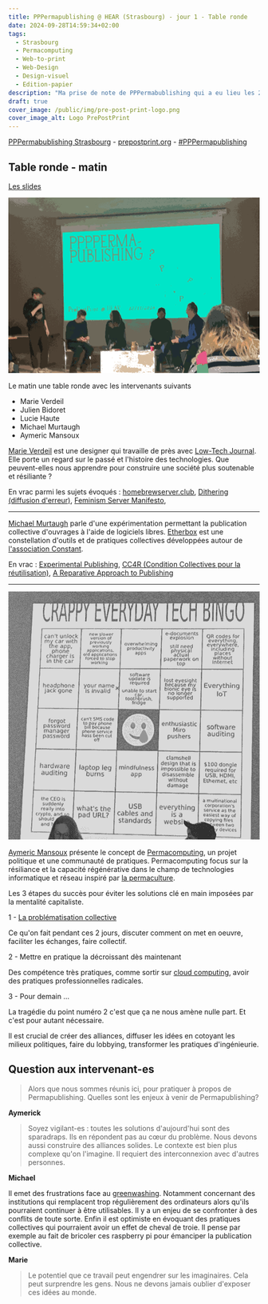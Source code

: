 ```yaml
---
title: PPPermapublishing @ HEAR (Strasbourg) - jour 1 - Table ronde
date: 2024-09-28T14:59:34+02:00
tags:
  - Strasbourg
  - Permacomputing
  - Web-to-print
  - Web-Design
  - Design-visuel
  - Edition-papier
description: "Ma prise de note de PPPermabublishing qui a eu lieu les 28 et 29 octobre 2024 à Strasbourg"
draft: true
cover_image: /public/img/pre-post-print-logo.png
cover_image_alt: Logo PrePostPrint
---
```


[PPPermabublishing Strasbourg](https://pouet.chapril.org/@prepostprint@post.lurk.org/113214495560311763)  - [prepostprint.org](https://prepostprint.org/) - [#PPPermapublishing](https://pouet.chapril.org/tags/PPPermapublishing)
## Table ronde - matin

[Les slides](https://prepostprint.org/ppppermapublishing/)

![Photo du panel de la table ronde. Le logo de PrePostPrint est projeté à l'écran. Le titre de la table ronde est : PPPPermapublishing ?](/public/img/pppermapublishing-strasbourg-2024-panel.png)

Le matin une table ronde avec les intervenants suivants

- Marie Verdeil
- Julien Bidoret
- Lucie Haute
- Michael Murtaugh
- Aymeric Mansoux

[Marie Verdeil](https://verdeil.net/) est une designer qui travaille de près avec [Low-Tech Journal](https://solar.lowtechmagazine.com/fr/). Elle porte un regard sur le passé et l'histoire des technologies. Que peuvent-elles nous apprendre pour construire une société plus soutenable et résiliante ?

En vrac parmi les sujets évoqués : [homebrewserver.club](https://homebrewserver.club/), [Dithering (diffusion d'erreur)](https://fr.wikipedia.org/wiki/Diffusion_d%27erreur), [Feminism Server Manifesto](https://areyoubeingserved.constantvzw.org/Summit_afterlife.xhtml), 

---

[Michael Murtaugh](https://automatist.org/) parle d'une expérimentation permettant la publication collective d'ouvrages à l'aide de logiciels libres. [Etherbox](https://networksofonesown.constantvzw.org/etherbox/manual.html) est une constellation d'outils et de pratiques collectives développées autour de [l'association Constant](https://constantvzw.org/site/-About-Constant-7-.html).

En vrac : [Experimental Publishing](https://xpub.nl/),  [CC4R (Condition Collectives pour la réutilisation)](https://constantvzw.org/wefts/cc4r.fr.html), [A Reparative Approach to Publishing](https://march.international/a-reparative-approach-to-publishing/)

---

![Un bingo de 5 cases sur 5 avec un smiley qui pleure au centre. Il est entouré de phrases telles que :”votre nom est invalide“, ”quelle est l’adresse du pad?“, ”câbles USB et standards“, ”J‘ai oublié le mot de passe du gestionnaire de mots de passe”...](/public/img/pppermapublishing-jour-1-panel-crappy-everyday-tech-bingo.png)

[Aymeric Mansoux](https://bleu255.com/~aymeric/) présente le concept de [Permacomputing](https://permacomputing.net/), un projet politique et une communauté de pratiques. 
Permacomputing focus sur la résiliance et la capacité régénérative dans le champ de technologies informatique et réseau inspiré par [la permaculture](https://fr.wikipedia.org/wiki/Permaculture).

Les 3 étapes du succès pour éviter les solutions clé en main imposées par la mentalité capitaliste.

1 - [La problématisation collective](https://permacomputing.net/Communities/)

Ce qu'on fait pendant ces 2 jours, discuter comment on met en oeuvre, faciliter les échanges, faire collectif.

2 - Mettre en pratique la décroissant dès maintenant

Des compétence très pratiques, comme sortir sur [cloud computing](https://fr.wikipedia.org/wiki/Cloud_computing), avoir des pratiques professionnelles radicales.

3 - Pour demain …

La tragédie du point numéro 2 c'est que ça ne nous amène nulle part.
Et c'est pour autant nécessaire.

Il est crucial de créer des alliances, diffuser les idées en cotoyant les milieux politiques, faire du lobbying, transformer les pratiques d'ingénieurie.

## Question aux intervenant-es

> Alors que nous sommes réunis ici, pour pratiquer à propos de Permapublishing. Quelles sont les enjeux à venir de Permapublishing?

**Aymerick**

> Soyez vigilant-es : toutes les solutions d'aujourd'hui sont des sparadraps. Ils en répondent pas au cœur du problème. Nous devons aussi construire des alliances solides. Le contexte est bien plus complexe qu'on l'imagine. Il requiert des interconnexion avec d'autres personnes.

**Michael**

Il emet des frustrations face au [greenwashing](https://fr.wikipedia.org/wiki/Greenwashing). Notamment concernant des institutions qui remplacent trop régulièrement des ordinateurs alors qu'ils pourraient continuer à être utilisables. Il y a un enjeu de se confronter à des conflits de toute sorte. Enfin il est optimiste en évoquant des pratiques collectives qui pourraient avoir un effet de cheval de troie. Il pense par exemple au fait de bricoler ces raspberry pi pour émanciper la publication collective.

**Marie**

> Le potentiel que ce travail peut engendrer sur les imaginaires. Cela peut surprendre les gens. Nous ne devons jamais oublier d'exposer ces idées au monde.
